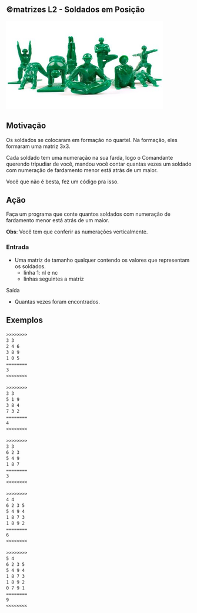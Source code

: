 ## ©matrizes L2 - Soldados em Posição


![](__capa.jpg)

## Motivação

Os soldados se colocaram em formação no quartel. Na formação, eles formaram uma matriz 3x3.

Cada soldado tem uma numeração na sua farda, logo o Comandante querendo tripudiar de você, mandou você contar quantas vezes um soldado com numeração de fardamento menor está atrás de um maior.

Você que não é besta, fez um código pra isso.

## Ação

Faça um programa que conte quantos soldados com numeração de fardamento menor está atrás de um maior.

**Obs**: Você tem que conferir as numerações verticalmente.

### Entrada

* Uma matriz de tamanho qualquer contendo os valores que representam os soldados.
    * linha 1: nl e nc
    * linhas seguintes a matriz

Saída

* Quantas vezes foram encontrados.

## Exemplos

```
>>>>>>>>
3 3
2 4 6
3 8 9
1 0 5
========
3
<<<<<<<<

>>>>>>>>
3 3
5 1 9
3 8 4
7 3 2
========
4
<<<<<<<<

>>>>>>>>
3 3
6 2 3
5 4 9
1 8 7
========
3
<<<<<<<<

>>>>>>>>
4 4
6 2 3 5
5 4 9 4
1 8 7 3
1 8 9 2
========
6
<<<<<<<<

>>>>>>>>
5 4
6 2 3 5
5 4 9 4
1 8 7 3
1 8 9 2
0 7 9 1
========
9
<<<<<<<<

```
